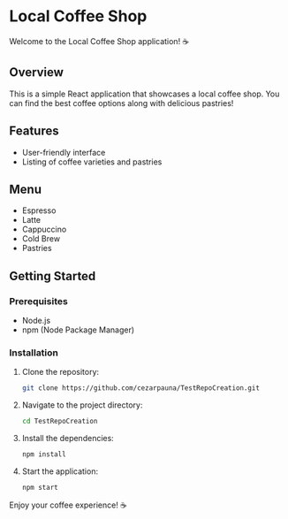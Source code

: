 # Local Coffee Shop

Welcome to the Local Coffee Shop application! ☕

## Overview
This is a simple React application that showcases a local coffee shop. You can find the best coffee options along with delicious pastries!

## Features
- User-friendly interface
- Listing of coffee varieties and pastries

## Menu
- Espresso
- Latte
- Cappuccino
- Cold Brew
- Pastries

## Getting Started
### Prerequisites
- Node.js
- npm (Node Package Manager)

### Installation
1. Clone the repository:
   ```bash
   git clone https://github.com/cezarpauna/TestRepoCreation.git
   ```
2. Navigate to the project directory:
   ```bash
   cd TestRepoCreation
   ```
3. Install the dependencies:
   ```bash
   npm install
   ```
4. Start the application:
   ```bash
   npm start
   ```

Enjoy your coffee experience! ☕